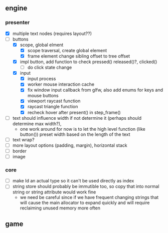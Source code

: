 
## engine

### presenter
- [x] multiple text nodes (requires layout??)
- [ ] buttons
  - [x] scope, global elment
    - [x] scope traversal, create global element
    - [x] frame element change sibling offset to tree offset
  - [x] impl button, add function to check pressed() released()?, clicked()
    - [ ] do click state change
  - [x] input
    - [x] input process
    - [x] worker mouse interaction cache
    - [x] fix window input callback from glfw, also add enums for keys and mouse buttons
    - [x] viewport raycast function
    - [x] raycast triangle function
    - [x] recheck hover after present() in step_frame()
- [ ] text should influence width if not determine it (perhaps should determine max width?), 
  - one work around for now is to let the high level function (like button()) preset width based on the length of the text
- [ ] text wrap?
- [ ] more layout options (padding, margin), horizontal stack
- [ ] border
- [ ] image

### core
- [ ] make Id an actual type so it can't be used directly as index
- [ ] string store should probably be immutible too, so copy that into normal string or string attribute would work fine
  - we need be careful since if we have frequent changing strings that will cause the main allocator to expand quickly and will require reclaiming unused memory more often



## game